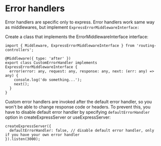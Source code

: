 # Error handlers

Error handlers are specific only to express. Error handlers work same way as middlewares, but implement `ExpressErrorMiddlewareInterface:`

Create a class that implements the ErrorMiddlewareInterface interface:

```
import { Middleware, ExpressErrorMiddlewareInterface } from 'routing-controllers';

@Middleware({ type: 'after' })
export class CustomErrorHandler implements ExpressErrorMiddlewareInterface {
  error(error: any, request: any, response: any, next: (err: any) => any) {
    console.log('do something...');
    next();
  }
}
```

Custom error handlers are invoked after the default error handler, so you won't be able to change response code or headers. To prevent this, you have to disable default error handler by specifying `defaultErrorHandler` option in createExpressServer or useExpressServer:

```
createExpressServer({
  defaultErrorHandler: false, // disable default error handler, only if you have your own error handler
}).listen(3000);
```
